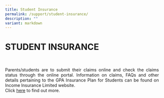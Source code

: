 ```yaml
---
title: Student Insurance
permalink: /support/student-insurance/
description: ""
variant: markdown
---
```

<h1>STUDENT INSURANCE</h1>
<br><p align="justify">Parents/students are to submit their claims online and check the claims status through the online portal. Information on claims, FAQs and other details pertaining to the GPA Insurance Plan for Students can be found on Income Insurance Limited website. <br> Click <a href="https://www.income.com.sg/studentgpa">here</a>  to find out more.</p>